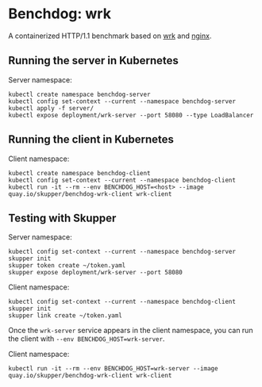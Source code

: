 # Benchdog: wrk

A containerized HTTP/1.1 benchmark based on [wrk][wrk] and
[nginx][nginx].

[wrk]: https://github.com/wg/wrk
[nginx]: https://nginx.org/

## Running the server in Kubernetes

Server namespace:

    kubectl create namespace benchdog-server
    kubectl config set-context --current --namespace benchdog-server
    kubectl apply -f server/
    kubectl expose deployment/wrk-server --port 58080 --type LoadBalancer

## Running the client in Kubernetes

Client namespace:

    kubectl create namespace benchdog-client
    kubectl config set-context --current --namespace benchdog-client
    kubectl run -it --rm --env BENCHDOG_HOST=<host> --image quay.io/skupper/benchdog-wrk-client wrk-client

## Testing with Skupper

Server namespace:

    kubectl config set-context --current --namespace benchdog-server
    skupper init
    skupper token create ~/token.yaml
    skupper expose deployment/wrk-server --port 58080

Client namespace:

    kubectl config set-context --current --namespace benchdog-client
    skupper init
    skupper link create ~/token.yaml

Once the `wrk-server` service appears in the client namespace, you can
run the client with `--env BENCHDOG_HOST=wrk-server`.

Client namespace:

    kubectl run -it --rm --env BENCHDOG_HOST=wrk-server --image quay.io/skupper/benchdog-wrk-client wrk-client
